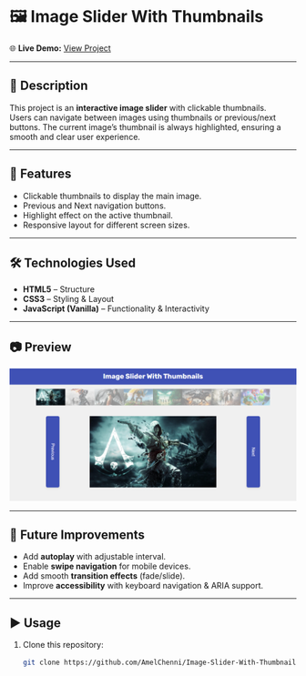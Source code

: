 # 🖼️ Image Slider With Thumbnails  

🌐 **Live Demo:** [View Project](https://amelchenni.github.io/Image-Slider-With-Thumbnails/)  

---

## 📖 Description  
This project is an **interactive image slider** with clickable thumbnails.  
Users can navigate between images using thumbnails or previous/next buttons. The current image’s thumbnail is always highlighted, ensuring a smooth and clear user experience.  

---

## 🚀 Features  
- Clickable thumbnails to display the main image.  
- Previous and Next navigation buttons.  
- Highlight effect on the active thumbnail.  
- Responsive layout for different screen sizes.  

---

## 🛠️ Technologies Used  
- **HTML5** – Structure  
- **CSS3** – Styling & Layout  
- **JavaScript (Vanilla)** – Functionality & Interactivity  

---

## 📷 Preview  
![Preview Screenshot](imagesliderapp.png)  

---

## 📌 Future Improvements  
- Add **autoplay** with adjustable interval.  
- Enable **swipe navigation** for mobile devices.  
- Add smooth **transition effects** (fade/slide).  
- Improve **accessibility** with keyboard navigation & ARIA support.  

---

## ▶️ Usage  
1. Clone this repository:  
   ```bash
   git clone https://github.com/AmelChenni/Image-Slider-With-Thumbnails.git
